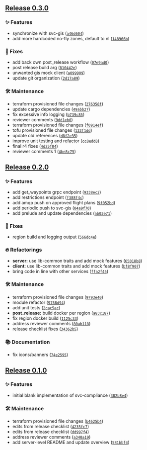 ## [Release 0.3.0](https://github.com/aetheric-oss/svc-compliance/releases/tag/v0.3.0)

### ✨ Features

- synchronize with svc-gis ([`a46d604`](https://github.com/aetheric-oss/svc-compliance/commit/a46d604ba2be56a7b5cfc91e251b90332afd9678))
- add more hardcoded no-fly zones, default to nl ([`148966b`](https://github.com/aetheric-oss/svc-compliance/commit/148966b4902dd8f4fc26815cda89b96abadb0df7))

### 🐛 Fixes

- add back own post_release workflow ([`07e9ad0`](https://github.com/aetheric-oss/svc-compliance/commit/07e9ad02c15748811e3590507c38620feccbd077))
- post release build arg ([`810442e`](https://github.com/aetheric-oss/svc-compliance/commit/810442e6018d48e9b82ee94fc1728a3099e63962))
- unwanted gis mock client ([`a099909`](https://github.com/aetheric-oss/svc-compliance/commit/a0999095bf63f0c4f8d9bebcdf309b22838a85b0))
- update git organization ([`2d17a89`](https://github.com/aetheric-oss/svc-compliance/commit/2d17a89b27d04e1dc8b9bb5cf4916a872bc82189))

### 🛠 Maintenance

- terraform provisioned file changes ([`276358f`](https://github.com/aetheric-oss/svc-compliance/commit/276358f0546243e3ba5bc80d8b34a737faa12eca))
- update cargo dependencies ([`49abb27`](https://github.com/aetheric-oss/svc-compliance/commit/49abb27250eb148ad573a83e696ccebcf0bb9690))
- fix excessive info logging ([`b739c85`](https://github.com/aetheric-oss/svc-compliance/commit/b739c85ed2d9c792e7a6a36e104d7ee3cfca43da))
- reviewer comments ([`9dd1eb0`](https://github.com/aetheric-oss/svc-compliance/commit/9dd1eb08303832781124fda2641f9ae229812efe))
- terraform provisioned file changes ([`f0914ef`](https://github.com/aetheric-oss/svc-compliance/commit/f0914efc3a96b45eb4942c4b7b2f663e841ba702))
- tofu provisioned file changes ([`133f1dd`](https://github.com/aetheric-oss/svc-compliance/commit/133f1dd773c5ab94c4c2e9f31ad5c2b319bed630))
- update old references ([`d8f2e35`](https://github.com/aetheric-oss/svc-compliance/commit/d8f2e35a70d0d0978533ae339ed441c78d271d4b))
- improve unit testing and refactor ([`cc8edd8`](https://github.com/aetheric-oss/svc-compliance/commit/cc8edd82f4b2ff5629d867ff28cdea40a28442a3))
- final r4 fixes ([`4d25f04`](https://github.com/aetheric-oss/svc-compliance/commit/4d25f04aa62ee0aec0544f411caa7d0a13f327aa))
- reviewer comments 1 ([`4be8c75`](https://github.com/aetheric-oss/svc-compliance/commit/4be8c752d2ab874a896d5eec6405e687c3f44d56))

## [Release 0.2.0](https://github.com/Arrow-air/svc-compliance/releases/tag/v0.2.0)

### ✨ Features

- add get_waypoints grpc endpoint ([`9338ec2`](https://github.com/Arrow-air/svc-compliance/commit/9338ec239347de8aad9fc9750b94a42706977a74))
- add restrictions endpoint ([`f388f4c`](https://github.com/Arrow-air/svc-compliance/commit/f388f4c8fe07579b70172274204f6296a0e8ca6f))
- add amqp push on approved flight plans ([`9f052bd`](https://github.com/Arrow-air/svc-compliance/commit/9f052bd0dcdb1afbde444a10997c5b211c34d5ef))
- add periodic push to svc-gis ([`04a9f70`](https://github.com/Arrow-air/svc-compliance/commit/04a9f702c5806d9e9c653c0017cbf16cd035e069))
- add prelude and update dependencies ([`ab03e71`](https://github.com/Arrow-air/svc-compliance/commit/ab03e717307949f3afdf8dfbc652d685abb74b78))

### 🐛 Fixes

- region build and logging output ([`566dc4e`](https://github.com/Arrow-air/svc-compliance/commit/566dc4e0e9534c279dda8ba7f0b207736e6aee28))

### 🔥 Refactorings

-  **server:** use lib-common traits and add mock features ([`65018b8`](https://github.com/Arrow-air/svc-compliance/commit/65018b8e507d1d4749953de763a96baba11d1a80))
-  **client:** use lib-common traits and add mock features ([`bf8f907`](https://github.com/Arrow-air/svc-compliance/commit/bf8f907ff4cedaf449f6cfaa9d1047b0f95912b4))
- bring code in line with other services ([`ffa2f45`](https://github.com/Arrow-air/svc-compliance/commit/ffa2f45a3865e97b6dd83e68c29fa29408284449))

### 🛠 Maintenance

- terraform provisioned file changes ([`9793e40`](https://github.com/Arrow-air/svc-compliance/commit/9793e40a6164a3736853223e68e9f86e8a65b1bb))
- module refactor ([`9758d94`](https://github.com/Arrow-air/svc-compliance/commit/9758d94bf0abadd8677808ea82225a9e7c33eb5e))
- add unit tests ([`2cac5ac`](https://github.com/Arrow-air/svc-compliance/commit/2cac5ac4daba56322482ef2a0a81d76df0f185bd))
-  **post_release:** build docker per region ([`a83c187`](https://github.com/Arrow-air/svc-compliance/commit/a83c187d01729643afed6301f3993ee829828914))
- fix region docker build ([`1125c33`](https://github.com/Arrow-air/svc-compliance/commit/1125c339f66d2c4453aefa99ea05d49ff6db3ca2))
- address reviewer comments ([`80ab118`](https://github.com/Arrow-air/svc-compliance/commit/80ab1189603e87bf2da209bb1f9a1806379eae19))
- release checklist fixes ([`34362b5`](https://github.com/Arrow-air/svc-compliance/commit/34362b533f12663320a55d142997d403566e3ef6))

### 📚 Documentation

- fix icons/banners ([`74e2595`](https://github.com/Arrow-air/svc-compliance/commit/74e25951688c16487acad759236fa9ac761a59cb))

## [Release 0.1.0](https://github.com/Arrow-air/svc-compliance/releases/tag/v0.1.0)

### ✨ Features

- initial blank implementation of svc-compliance ([`382b8e4`](https://github.com/Arrow-air/svc-compliance/commit/382b8e4dadf2d01cdf0213a27a30381daf67fd74))

### 🛠 Maintenance

- terraform provisioned file changes ([`b4625b4`](https://github.com/Arrow-air/svc-compliance/commit/b4625b481ca4a95dd253731c56874809c3c64892))
- edits from release checklist ([`4235fc7`](https://github.com/Arrow-air/svc-compliance/commit/4235fc7fcd86dc637129d976167859ee057a80b4))
- edits from release checklist ([`dd997f4`](https://github.com/Arrow-air/svc-compliance/commit/dd997f4a384c1fd87839998602eed97747e47e74))
- address reviewer comments ([`a340a19`](https://github.com/Arrow-air/svc-compliance/commit/a340a19107f99cee033d67f8b42b39e246b7481e))
- add server-level README and update overview ([`581bbf4`](https://github.com/Arrow-air/svc-compliance/commit/581bbf4ad012bcfc2e7c0f6a32b392d9fe68c6b4))

